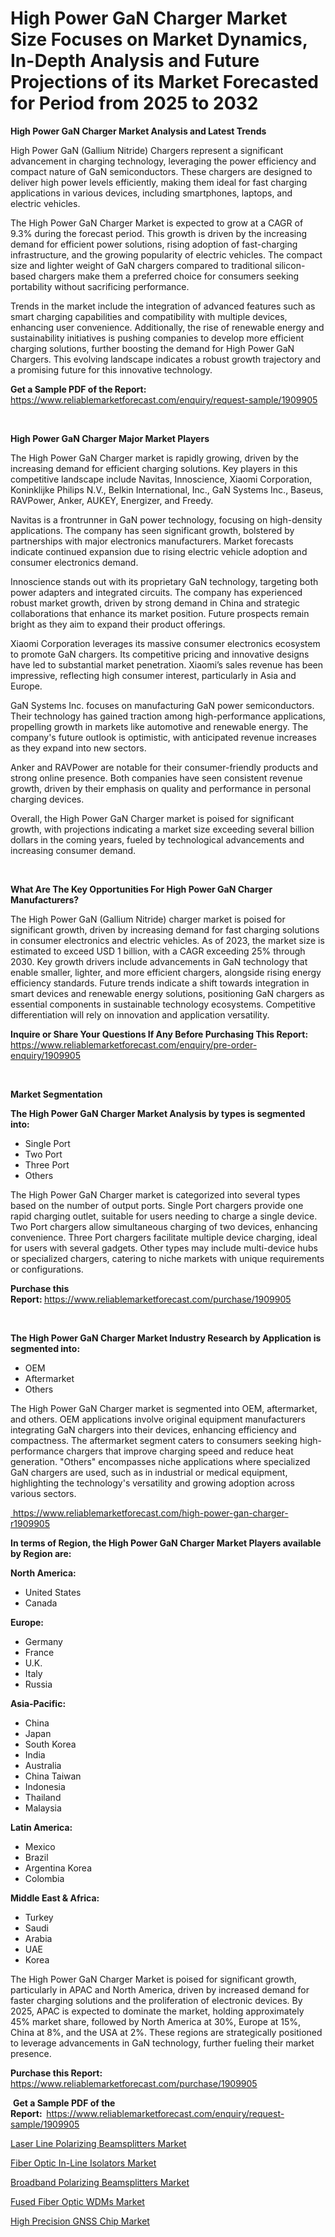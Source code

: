 <p><h1>High Power GaN Charger Market Size Focuses on Market Dynamics, In-Depth Analysis and Future Projections of its Market Forecasted for Period from 2025 to 2032</h1></p><p><strong>High Power GaN Charger Market Analysis and Latest Trends</strong></p>
<p><p>High Power GaN (Gallium Nitride) Chargers represent a significant advancement in charging technology, leveraging the power efficiency and compact nature of GaN semiconductors. These chargers are designed to deliver high power levels efficiently, making them ideal for fast charging applications in various devices, including smartphones, laptops, and electric vehicles.</p><p>The High Power GaN Charger Market is expected to grow at a CAGR of 9.3% during the forecast period. This growth is driven by the increasing demand for efficient power solutions, rising adoption of fast-charging infrastructure, and the growing popularity of electric vehicles. The compact size and lighter weight of GaN chargers compared to traditional silicon-based chargers make them a preferred choice for consumers seeking portability without sacrificing performance.</p><p>Trends in the market include the integration of advanced features such as smart charging capabilities and compatibility with multiple devices, enhancing user convenience. Additionally, the rise of renewable energy and sustainability initiatives is pushing companies to develop more efficient charging solutions, further boosting the demand for High Power GaN Chargers. This evolving landscape indicates a robust growth trajectory and a promising future for this innovative technology.</p></p>
<p><strong>Get a Sample PDF of the Report:&nbsp;</strong> <a href="https://www.reliablemarketforecast.com/enquiry/request-sample/1909905?utm_campaign=1888&utm_medium=2&utm_source=Github&utm_content=ia&utm_term=07042025&utm_id=high-power-gan-charger">https://www.reliablemarketforecast.com/enquiry/request-sample/1909905</a></p>
<p>&nbsp;</p>
<p><strong>High Power GaN Charger Major Market Players</strong></p>
<p><p>The High Power GaN Charger market is rapidly growing, driven by the increasing demand for efficient charging solutions. Key players in this competitive landscape include Navitas, Innoscience, Xiaomi Corporation, Koninklijke Philips N.V., Belkin International, Inc., GaN Systems Inc., Baseus, RAVPower, Anker, AUKEY, Energizer, and Freedy.</p><p>Navitas is a frontrunner in GaN power technology, focusing on high-density applications. The company has seen significant growth, bolstered by partnerships with major electronics manufacturers. Market forecasts indicate continued expansion due to rising electric vehicle adoption and consumer electronics demand.</p><p>Innoscience stands out with its proprietary GaN technology, targeting both power adapters and integrated circuits. The company has experienced robust market growth, driven by strong demand in China and strategic collaborations that enhance its market position. Future prospects remain bright as they aim to expand their product offerings.</p><p>Xiaomi Corporation leverages its massive consumer electronics ecosystem to promote GaN chargers. Its competitive pricing and innovative designs have led to substantial market penetration. Xiaomi’s sales revenue has been impressive, reflecting high consumer interest, particularly in Asia and Europe.</p><p>GaN Systems Inc. focuses on manufacturing GaN power semiconductors. Their technology has gained traction among high-performance applications, propelling growth in markets like automotive and renewable energy. The company's future outlook is optimistic, with anticipated revenue increases as they expand into new sectors.</p><p>Anker and RAVPower are notable for their consumer-friendly products and strong online presence. Both companies have seen consistent revenue growth, driven by their emphasis on quality and performance in personal charging devices.</p><p>Overall, the High Power GaN Charger market is poised for significant growth, with projections indicating a market size exceeding several billion dollars in the coming years, fueled by technological advancements and increasing consumer demand.</p></p>
<p>&nbsp;</p>
<p><strong>What Are The Key Opportunities For High Power GaN Charger Manufacturers?</strong></p>
<p><p>The High Power GaN (Gallium Nitride) charger market is poised for significant growth, driven by increasing demand for fast charging solutions in consumer electronics and electric vehicles. As of 2023, the market size is estimated to exceed USD 1 billion, with a CAGR exceeding 25% through 2030. Key growth drivers include advancements in GaN technology that enable smaller, lighter, and more efficient chargers, alongside rising energy efficiency standards. Future trends indicate a shift towards integration in smart devices and renewable energy solutions, positioning GaN chargers as essential components in sustainable technology ecosystems. Competitive differentiation will rely on innovation and application versatility.</p></p>
<p><strong>Inquire or Share Your Questions If Any Before Purchasing This Report:</strong> <a href="https://www.reliablemarketforecast.com/enquiry/pre-order-enquiry/1909905?utm_campaign=1888&utm_medium=2&utm_source=Github&utm_content=ia&utm_term=07042025&utm_id=high-power-gan-charger">https://www.reliablemarketforecast.com/enquiry/pre-order-enquiry/1909905</a></p>
<p>&nbsp;</p>
<p><strong>Market Segmentation</strong></p>
<p><strong>The High Power GaN Charger Market Analysis by types is segmented into:</strong></p>
<p><ul><li>Single Port</li><li>Two Port</li><li>Three Port</li><li>Others</li></ul></p>
<p><p>The High Power GaN Charger market is categorized into several types based on the number of output ports. Single Port chargers provide one rapid charging outlet, suitable for users needing to charge a single device. Two Port chargers allow simultaneous charging of two devices, enhancing convenience. Three Port chargers facilitate multiple device charging, ideal for users with several gadgets. Other types may include multi-device hubs or specialized chargers, catering to niche markets with unique requirements or configurations.</p></p>
<p><strong>Purchase this Report:&nbsp;</strong><a href="https://www.reliablemarketforecast.com/purchase/1909905?utm_campaign=1888&utm_medium=2&utm_source=Github&utm_content=ia&utm_term=07042025&utm_id=high-power-gan-charger">https://www.reliablemarketforecast.com/purchase/1909905</a></p>
<p>&nbsp;</p>
<p><strong>The High Power GaN Charger Market Industry Research by Application is segmented into:</strong></p>
<p><ul><li>OEM</li><li>Aftermarket</li><li>Others</li></ul></p>
<p><p>The High Power GaN Charger market is segmented into OEM, aftermarket, and others. OEM applications involve original equipment manufacturers integrating GaN chargers into their devices, enhancing efficiency and compactness. The aftermarket segment caters to consumers seeking high-performance chargers that improve charging speed and reduce heat generation. "Others" encompasses niche applications where specialized GaN chargers are used, such as in industrial or medical equipment, highlighting the technology's versatility and growing adoption across various sectors.</p></p>
<p><a href="https://www.reliablemarketforecast.com/high-power-gan-charger-r1909905?utm_campaign=1888&utm_medium=2&utm_source=Github&utm_content=ia&utm_term=07042025&utm_id=high-power-gan-charger">&nbsp;https://www.reliablemarketforecast.com/high-power-gan-charger-r1909905</a></p>
<p><strong>In terms of Region, the High Power GaN Charger Market Players available by Region are:</strong></p>
<p>
    <p> <strong> North America: </strong>
        <ul>
            <li>United States</li>
            <li>Canada</li>
        </ul>
        </p> 
    <p> <strong> Europe: </strong>
        <ul>
            <li>Germany</li>
            <li>France</li>
            <li>U.K.</li>
            <li>Italy</li>
            <li>Russia</li>
        </ul>
        </p> 
    <p> <strong> Asia-Pacific: </strong>
        <ul>
            <li>China</li>
            <li>Japan</li>
            <li>South Korea</li>
            <li>India</li>
            <li>Australia</li>
            <li>China Taiwan</li>
            <li>Indonesia</li>
            <li>Thailand</li>
            <li>Malaysia</li>
        </ul>
        </p> 
    <p> <strong> Latin America: </strong>
        <ul>
            <li>Mexico</li>
            <li>Brazil</li>
            <li>Argentina Korea</li>
            <li>Colombia</li>
        </ul>
        </p> 
    <p> <strong> Middle East & Africa: </strong>
        <ul>
            <li>Turkey</li>
            <li>Saudi</li>
            <li>Arabia</li>
            <li>UAE</li>
            <li>Korea</li>
        </ul>
    </p>
    </p>
<p><p>The High Power GaN Charger Market is poised for significant growth, particularly in APAC and North America, driven by increased demand for faster charging solutions and the proliferation of electronic devices. By 2025, APAC is expected to dominate the market, holding approximately 45% market share, followed by North America at 30%, Europe at 15%, China at 8%, and the USA at 2%. These regions are strategically positioned to leverage advancements in GaN technology, further fueling their market presence.</p></p>
<p><strong>Purchase this Report: </strong><a href="https://www.reliablemarketforecast.com/purchase/1909905?utm_campaign=1888&utm_medium=2&utm_source=Github&utm_content=ia&utm_term=07042025&utm_id=high-power-gan-charger">https://www.reliablemarketforecast.com/purchase/1909905</a></p>
<p>&nbsp;<strong>Get a Sample PDF of the Report:&nbsp;&nbsp;</strong><a href="https://www.reliablemarketforecast.com/enquiry/request-sample/1909905?utm_campaign=1888&utm_medium=2&utm_source=Github&utm_content=ia&utm_term=07042025&utm_id=high-power-gan-charger">https://www.reliablemarketforecast.com/enquiry/request-sample/1909905</a></p>
<p><strong></strong></p>
<p><p><a href="https://github.com/abararybar2x/Market-Research-Report-List-1/blob/main/laser-line-polarizing-beamsplitters-market.md?utm_campaign=1888&utm_medium=2&utm_source=Github&utm_content=ia&utm_term=07042025&utm_id=high-power-gan-charger">Laser Line Polarizing Beamsplitters Market</a></p><p><a href="https://github.com/estaykaleslo/Market-Research-Report-List-1/blob/main/fiber-optic-in-line-isolators-market.md?utm_campaign=1888&utm_medium=2&utm_source=Github&utm_content=ia&utm_term=07042025&utm_id=high-power-gan-charger">Fiber Optic In-Line Isolators Market</a></p><p><a href="https://github.com/shamprenadw7/Market-Research-Report-List-1/blob/main/broadband-polarizing-beamsplitters-market.md?utm_campaign=1888&utm_medium=2&utm_source=Github&utm_content=ia&utm_term=07042025&utm_id=high-power-gan-charger">Broadband Polarizing Beamsplitters Market</a></p><p><a href="https://github.com/parthplagaf6/Market-Research-Report-List-1/blob/main/fused-fiber-optic-wdms-market.md?utm_campaign=1888&utm_medium=2&utm_source=Github&utm_content=ia&utm_term=07042025&utm_id=high-power-gan-charger">Fused Fiber Optic WDMs Market</a></p><p><a href="https://github.com/tandyorandby/Market-Research-Report-List-1/blob/main/high-precision-gnss-chip-market.md?utm_campaign=1888&utm_medium=2&utm_source=Github&utm_content=ia&utm_term=07042025&utm_id=high-power-gan-charger">High Precision GNSS Chip Market</a></p></p>